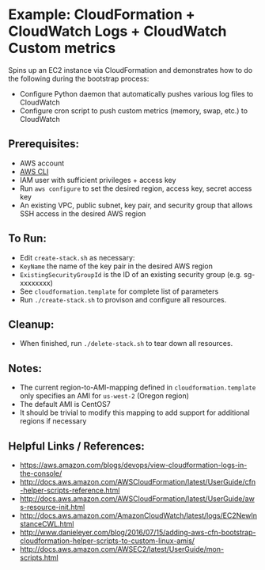 # Example: CloudFormation + CloudWatch Logs + CloudWatch Custom metrics

Spins up an EC2 instance via CloudFormation and demonstrates how to do the following during the bootstrap process:

* Configure Python daemon that automatically pushes various log files to CloudWatch
* Configure cron script to push custom metrics (memory, swap, etc.) to CloudWatch

## Prerequisites:

* AWS account
* [AWS CLI](https://aws.amazon.com/cli/)
* IAM user with sufficient privileges + access key
* Run `aws configure` to set the desired region, access key, secret access key
* An existing VPC, public subnet, key pair, and security group that allows SSH access in the desired AWS region

## To Run:

* Edit `create-stack.sh` as necessary:
 * `KeyName` the name of the key pair in the desired AWS region
 * `ExistingSecurityGroupId` is the ID of an existing security group (e.g. sg-xxxxxxxx)
 * See `cloudformation.template` for complete list of parameters
* Run `./create-stack.sh` to provison and configure all resources.

## Cleanup:

* When finished, run `./delete-stack.sh` to tear down all resources.

## Notes:

* The current region-to-AMI-mapping defined in `cloudformation.template` only specifies an AMI for `us-west-2` (Oregon region)
 * The default AMI is CentOS7
 * It should be trivial to modify this mapping to add support for additional regions if necessary

## Helpful Links / References:
* https://aws.amazon.com/blogs/devops/view-cloudformation-logs-in-the-console/
* http://docs.aws.amazon.com/AWSCloudFormation/latest/UserGuide/cfn-helper-scripts-reference.html
* http://docs.aws.amazon.com/AWSCloudFormation/latest/UserGuide/aws-resource-init.html
* http://docs.aws.amazon.com/AmazonCloudWatch/latest/logs/EC2NewInstanceCWL.html
* http://www.danieleyer.com/blog/2016/07/15/adding-aws-cfn-bootstrap-cloudformation-helper-scripts-to-custom-linux-amis/
* http://docs.aws.amazon.com/AWSEC2/latest/UserGuide/mon-scripts.html
